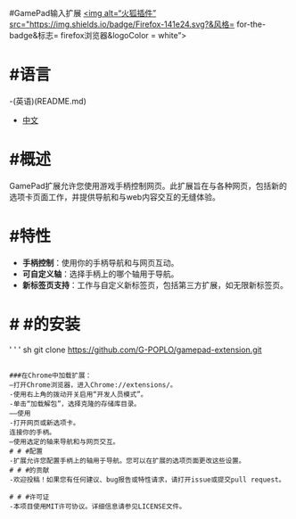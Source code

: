 #GamePad输入扩展
<a rel="noreferrer noopener" href="https://addons.mozilla.org/firefox/addon/gamepad-input"><img alt=“火狐插件” src="https://img.shields.io/badge/Firefox-141e24.svg?&风格= for-the-badge&标志= firefox浏览器&logoColor = white”></a>
# #语言
-(英语)(README.md)
- [中文](README-zh.md)

# #概述
GamePad扩展允许您使用游戏手柄控制网页。此扩展旨在与各种网页，包括新的选项卡页面工作，并提供导航和与web内容交互的无缝体验。

# #特性
- **手柄控制**：使用你的手柄导航和与网页互动。
- **可自定义轴**：选择手柄上的哪个轴用于导航。
- **新标签页支持**：工作与自定义新标签页，包括第三方扩展，如无限新标签页。

# # #的安装
' ' ' sh
   git clone https://github.com/G-POPLO/gamepad-extension.git
   ```
   
###在Chrome中加载扩展：
—打开Chrome浏览器，进入Chrome://extensions/。
-使用右上角的拨动开关启用“开发人员模式”。
-单击“加载解包”，选择克隆的存储库目录。
——使用
-打开网页或新选项卡。
连接你的手柄。
—使用选定的轴来导航和与网页交互。
# # #配置
-扩展允许您配置手柄上的轴用于导航。您可以在扩展的选项页面更改这些设置。
# # #的贡献
-欢迎投稿！如果您有任何建议、bug报告或特性请求，请打开issue或提交pull request。
   
# # #许可证
-本项目使用MIT许可协议。详细信息请参见LICENSE文件。
   
